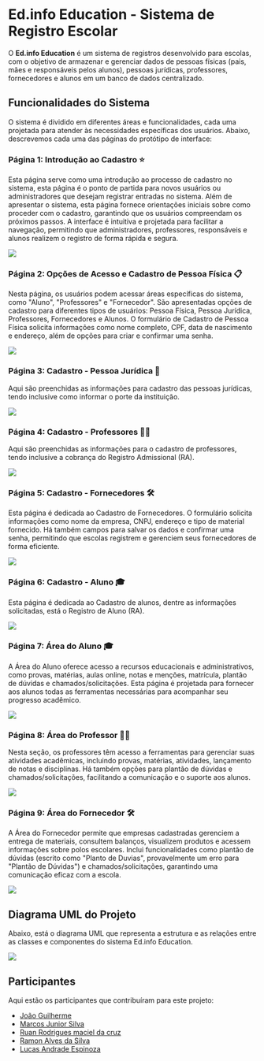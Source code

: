 # Ed.info Education - Sistema de Registro Escolar

O **Ed.info Education** é um sistema de registros desenvolvido para escolas, com o objetivo de armazenar e gerenciar dados de pessoas físicas (pais, mães e responsáveis pelos alunos), pessoas jurídicas, professores, fornecedores e alunos em um banco de dados centralizado.

## Funcionalidades do Sistema

O sistema é dividido em diferentes áreas e funcionalidades, cada uma projetada para atender às necessidades específicas dos usuários. Abaixo, descrevemos cada uma das páginas do protótipo de interface:

### Página 1: Introdução ao Cadastro ⭐

Esta página serve como uma introdução ao processo de cadastro no sistema, esta página é o ponto de partida para novos usuários ou administradores que desejam registrar entradas no sistema.
Além de apresentar o sistema, esta página fornece orientações iniciais sobre como proceder com o cadastro, garantindo que os usuários compreendam os próximos passos. A interface é intuitiva e projetada para facilitar a navegação, permitindo que administradores, professores, responsáveis e alunos realizem o registro de forma rápida e segura.

![](https://i.imgur.com/eneTtfb.jpeg)

### Página 2: Opções de Acesso e Cadastro de Pessoa Física 📋

Nesta página, os usuários podem acessar áreas específicas do sistema, como "Aluno", "Professores" e "Fornecedor". São apresentadas opções de cadastro para diferentes tipos de usuários: Pessoa Física, Pessoa Jurídica, Professores, Fornecedores e Alunos. O formulário de Cadastro de Pessoa Física solicita informações como nome completo, CPF, data de nascimento e endereço, além de opções para criar e confirmar uma senha.

![](https://i.imgur.com/qJaoP8o.jpeg)

### Página 3: Cadastro - Pessoa Jurídica 🏢

Aqui são preenchidas as informações para cadastro das pessoas jurídicas, tendo inclusive como informar o porte da instituição.

![](https://i.imgur.com/tMTiYaJ.jpeg)

### Página 4: Cadastro - Professores 👩‍🏫

Aqui são preenchidas as informações para o cadastro de professores, tendo inclusive a cobrança do Registro Admissional (RA).

![](https://i.imgur.com/LK3B7n3.jpeg)

### Página 5: Cadastro - Fornecedores 🛠️

Esta página é dedicada ao Cadastro de Fornecedores. O formulário solicita informações como nome da empresa, CNPJ, endereço e tipo de material fornecido. Há também campos para salvar os dados e confirmar uma senha, permitindo que escolas registrem e gerenciem seus fornecedores de forma eficiente.

![](https://i.imgur.com/95tjQXR.jpeg)

### Página 6: Cadastro - Aluno 🎓

Esta página é dedicada ao Cadastro de alunos, dentre as informações solicitadas, está o Registro de Aluno (RA).

![](https://i.imgur.com/F14gp9l.jpeg)

### Página 7: Área do Aluno 🎓

A Área do Aluno oferece acesso a recursos educacionais e administrativos, como provas, matérias, aulas online, notas e menções, matrícula, plantão de dúvidas e chamados/solicitações. Esta página é projetada para fornecer aos alunos todas as ferramentas necessárias para acompanhar seu progresso acadêmico.

![](https://i.imgur.com/vUo7GVe.jpeg)

### Página 8: Área do Professor 👩‍🏫

Nesta seção, os professores têm acesso a ferramentas para gerenciar suas atividades acadêmicas, incluindo provas, matérias, atividades, lançamento de notas e disciplinas. Há também opções para plantão de dúvidas e chamados/solicitações, facilitando a comunicação e o suporte aos alunos.

![](https://i.imgur.com/Gp1Tn3n.jpeg)

### Página 9: Área do Fornecedor 🛠️

A Área do Fornecedor permite que empresas cadastradas gerenciem a entrega de materiais, consultem balanços, visualizem produtos e acessem informações sobre polos escolares. Inclui funcionalidades como plantão de dúvidas (escrito como "Planto de Duvias", provavelmente um erro para "Plantão de Dúvidas") e chamados/solicitações, garantindo uma comunicação eficaz com a escola.

![](https://i.imgur.com/C0nxxBQ.jpeg)

## Diagrama UML do Projeto

Abaixo, está o diagrama UML que representa a estrutura e as relações entre as classes e componentes do sistema Ed.info Education.

![](https://i.imgur.com/Q4rO8pP.jpeg)


## Participantes
Aqui estão os participantes que contribuíram para este projeto:

- [João Guilherme](https://github.com/joaopontesdados)
- [Marcos Junior Silva](https://github.com/Marcosrtb) 
- [Ruan Rodrigues maciel da cruz ](https://github.com/RuanSenac)
- [Ramon Alves da Silva](https://github.com/RamonVeirone)
- [Lucas Andrade Espinoza](https://github.com/LucasEspinozaBR)
